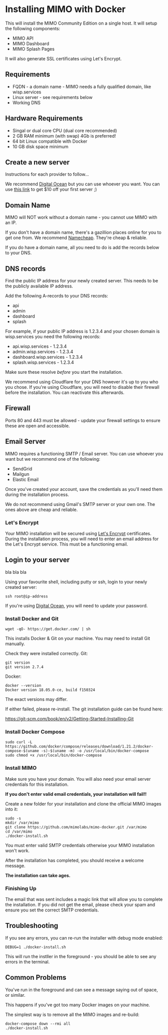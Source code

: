 # Installing MIMO with Docker

This will install the MIMO Community Edition on a single host. It will setup the following components:

- MIMO API
- MIMO Dashboard
- MIMO Splash Pages

It will also generate SSL certificates using Let's Encrypt.

## Requirements

- FQDN - a domain name - MIMO needs a fully qualified domain, like wisp.services
- Linux server - see requirements below
- Working DNS 

## Hardware Requirements
 
- Singal or dual core CPU (dual core recommended)
- 2 GB RAM minimum (with swap) 4Gb is preferred!
- 64 bit Linux compatible with Docker
- 10 GB disk space minimum

## Create a new server

Instructions for each provider to follow...

We recommend [Digital Ocean](https://m.do.co/c/8504487cbb3a) but you can use whoever you want. You can use [this link](https://m.do.co/c/8504487cbb3a) to get $10 off your first server ;)

## Domain Name

MIMO will NOT work without a domain name - you cannot use MIMO with an IP. 

If you don't have a domain name, there's a gazillion places online for you to get one from. We recommend [Namecheap](https://namecheap.pxf.io/c/1248558/386170/5618). They're cheap & reliable.

If you do have a domain name, all you need to do is add the records below to your DNS.

## DNS records

Find the public IP address for your newly created server. This needs to be the publicly available IP address.

Add the following A-records to your DNS records:

- api
- admin
- dashboard
- splash

For example, if your public IP address is 1.2.3.4 and your chosen domain is wisp.services you need the following records:

- api.wisp.services - 1.2.3.4
- admin.wisp.services - 1.2.3.4
- dashboard.wisp.services - 1.2.3.4
- splash.wisp.services - 1.2.3.4

Make sure these resolve *before* you start the installation.

We recommend using Cloudflare for your DNS however it's up to you who you chose. If you're using Cloudflare, you will need to disable their firewall before the installation. You can reactivate this afterwards.

## Firewall

Ports 80 and 443 must be allowed - update your firewall settings to ensure these are open and accessible.

## Email Server

MIMO requires a functioning SMTP / Email server. You can use whoever you want but we recommend one of the following:

- SendGrid
- Mailgun
- Elastic Email

Once you've created your account, save the credentials as you'll need them during the installation process.

We do not recommend using Gmail's SMTP server or your own one. The ones above are cheap and reliable.

### Let's Encrypt

Your MIMO installation will be secured using [Let's Encrypt](https://letsencrypt.org/) certificates. During the installation process, you will need to enter an email address for the Let's Encrypt service. This must be a functioning email.

## Login to your server

bla bla bla

Using your favourite shell, including putty or ssh, login to your newly created server:

```
ssh root@ip-address
```

If you're using [Digital Ocean](https://m.do.co/c/8504487cbb3a), you will need to update your password.

### Install Docker and Git

```
wget -qO- https://get.docker.com/ | sh
```

This installs Docker & Git on your machine. You may need to install Git manually.

Check they were installed correctly. Git:

```
git version
git version 2.7.4
```

Docker:

```
docker --version
Docker version 18.05.0-ce, build f150324
```

The exact versions may differ.

If either failed, please re-install. The git installation guide can be found here:

https://git-scm.com/book/en/v2/Getting-Started-Installing-Git

### Install Docker Compose

```
sudo curl -L https://github.com/docker/compose/releases/download/1.21.2/docker-compose-$(uname -s)-$(uname -m) -o /usr/local/bin/docker-compose
sudo chmod +x /usr/local/bin/docker-compose
```

### Install MIMO

Make sure you have your domain. You will also need your email server credentials for this installation.

**If you don't enter valid email credentials, your installation will fail!!**

Create a new folder for your installation and clone the official MIMO images into it:

```
sudo -s
mkdir /var/mimo
git clone https://github.com/mimolabs/mimo-docker.git /var/mimo
cd /var/mimo
./docker-install.sh
```

You must enter valid SMTP credentials otherwise your MIMO installation won't work.

After the installation has completed, you should receive a welcome message.

**The installation can take ages.**

### Finishing Up

The email that was sent includes a magic link that will allow you to complete the installation. If you did not get the email, please check your spam and ensure you set the correct SMTP credentials.

## Troubleshooting

If you see any errors, you can re-run the installer with debug mode enabled:

```
DEBUG=1 ./docker-install.sh
```

This will run the instller in the foreground - you should be able to see any errors in the terminal.

## Common Problems

You've run in the foreground and can see a message saying out of space, or similar.

This happens if you've got too many Docker images on your machine.

The simplest way is to remove all the MIMO images and re-build:

```
docker-compose down --rmi all
./docker-install.sh
```
